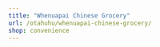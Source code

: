 ```yaml
---
title: "Whenuapai Chinese Grocery"
url: /otahuhu/whenuapai-chinese-grocery/
shop: convenience
---
```

